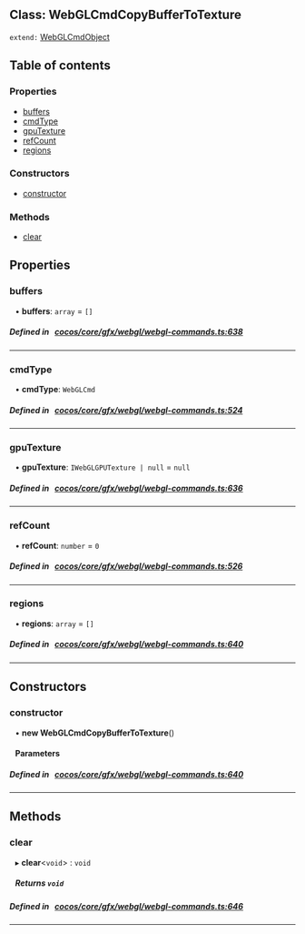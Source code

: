 
## Class: WebGLCmdCopyBufferToTexture


`extend:`
[WebGLCmdObject](docs/zh/cocos-core-gfx-webgl/Class/WebGLCmdObject.md)










<div class="table-of-content">
<h2>Table of contents</h2>


### Properties

- [ buffers](#buffers)
- [ cmdType](#cmdType)
- [ gpuTexture](#gpuTexture)
- [ refCount](#refCount)
- [ regions](#regions)

### Constructors

- [ constructor](#constructor)

### Methods

- [ clear](#clear)
</div>

## Properties


### buffers
<div style="margin-left: 10px;">




•  **buffers**:
`array`  = `[]`
</div>

##### Defined in &nbsp;   [cocos/core/gfx/webgl/webgl-commands.ts:638](https://github.com/cocos-creator/engine/blob/c7bf6b8a9/cocos/core/gfx/webgl/webgl-commands.ts#L638)&nbsp;


___


### cmdType
<div style="margin-left: 10px;">




•  **cmdType**:
`WebGLCmd` 
</div>

##### Defined in &nbsp;   [cocos/core/gfx/webgl/webgl-commands.ts:524](https://github.com/cocos-creator/engine/blob/c7bf6b8a9/cocos/core/gfx/webgl/webgl-commands.ts#L524)&nbsp;


___


### gpuTexture
<div style="margin-left: 10px;">




•  **gpuTexture**:
`IWebGLGPUTexture | null`  = `null`
</div>

##### Defined in &nbsp;   [cocos/core/gfx/webgl/webgl-commands.ts:636](https://github.com/cocos-creator/engine/blob/c7bf6b8a9/cocos/core/gfx/webgl/webgl-commands.ts#L636)&nbsp;


___


### refCount
<div style="margin-left: 10px;">




•  **refCount**:
`number`  = `0`
</div>

##### Defined in &nbsp;   [cocos/core/gfx/webgl/webgl-commands.ts:526](https://github.com/cocos-creator/engine/blob/c7bf6b8a9/cocos/core/gfx/webgl/webgl-commands.ts#L526)&nbsp;


___


### regions
<div style="margin-left: 10px;">




•  **regions**:
`array`  = `[]`
</div>

##### Defined in &nbsp;   [cocos/core/gfx/webgl/webgl-commands.ts:640](https://github.com/cocos-creator/engine/blob/c7bf6b8a9/cocos/core/gfx/webgl/webgl-commands.ts#L640)&nbsp;


___

<!---->
## Constructors


### constructor
<div style="margin-left: 10px;">

• **new WebGLCmdCopyBufferToTexture**()

#### Parameters
</div>

##### Defined in &nbsp;   [cocos/core/gfx/webgl/webgl-commands.ts:640](https://github.com/cocos-creator/engine/blob/c7bf6b8a9/cocos/core/gfx/webgl/webgl-commands.ts#L640)&nbsp;


---

<!---->
## Methods

### clear
<div style="margin-left: 10px;">

▸   **clear**<`void`\> : `void`




<!---->
<!--    #### Returns `void` -->
<!---->


##### Returns `void`




</div>

##### Defined in &nbsp;   [cocos/core/gfx/webgl/webgl-commands.ts:646](https://github.com/cocos-creator/engine/blob/c7bf6b8a9/cocos/core/gfx/webgl/webgl-commands.ts#L646)&nbsp;
___
<!---->



